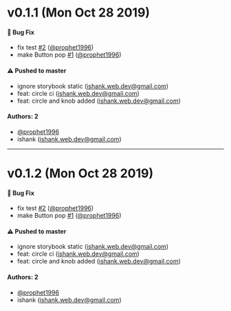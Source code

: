 # v0.1.1 (Mon Oct 28 2019)

#### 🐛  Bug Fix

- fix test [#2](https://github.com/prophet1996/learnstorybook-design-system/pull/2) ([@prophet1996](https://github.com/prophet1996))
- make Button pop [#1](https://github.com/prophet1996/learnstorybook-design-system/pull/1) ([@prophet1996](https://github.com/prophet1996))

#### ⚠️  Pushed to master

- ignore storybook static  (ishank.web.dev@gmail.com)
- feat: circle ci  (ishank.web.dev@gmail.com)
- feat: circle and knob added  (ishank.web.dev@gmail.com)

#### Authors: 2

- [@prophet1996](https://github.com/prophet1996)
- ishank (ishank.web.dev@gmail.com)

---

# v0.1.2 (Mon Oct 28 2019)

#### 🐛 Bug Fix

- fix test [#2](https://github.com/prophet1996/learnstorybook-design-system/pull/2) ([@prophet1996](https://github.com/prophet1996))
- make Button pop [#1](https://github.com/prophet1996/learnstorybook-design-system/pull/1) ([@prophet1996](https://github.com/prophet1996))

#### ⚠️ Pushed to master

- ignore storybook static (ishank.web.dev@gmail.com)
- feat: circle ci (ishank.web.dev@gmail.com)
- feat: circle and knob added (ishank.web.dev@gmail.com)

#### Authors: 2

- [@prophet1996](https://github.com/prophet1996)
- ishank (ishank.web.dev@gmail.com)
